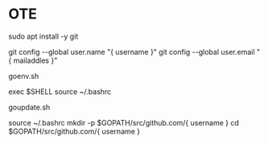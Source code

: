 # OTE

sudo apt install -y git

git config --global user.name "{ username }"
git config --global user.email "{ mailaddles }"

goenv.sh

exec $SHELL
source ~/.bashrc

goupdate.sh

source ~/.bashrc
mkdir -p $GOPATH/src/github.com/{ username }
cd $GOPATH/src/github.com/{ username }

